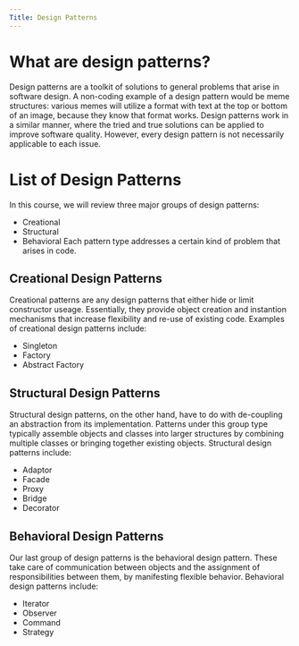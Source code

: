 ```yaml
---
Title: Design Patterns
---
```


# What are design patterns? 
Design patterns are a toolkit of solutions to general problems that arise in software design. A non-coding example of a design pattern would be meme structures: various memes will utilize a format with text at the top or bottom of an image, because they know that format works. Design patterns work in a similar manner, where the tried and true solutions can be applied to improve software quality. However, every design pattern is not necessarily applicable to each issue. 

# List of Design Patterns
In this course, we will review three major groups of design patterns: 
* Creational
* Structural
* Behavioral 
Each pattern type addresses a certain kind of problem that arises in code.

## Creational Design Patterns
Creational patterns are any design patterns that either hide or limit constructor useage. Essentially, they provide object creation and instantion mechanisms that increase flexibility and re-use of existing code. Examples of creational design patterns include:
* Singleton
* Factory
* Abstract Factory

## Structural Design Patterns
Structural design patterns, on the other hand, have to do with de-coupling an abstraction from its implementation. Patterns under this group type typically assemble objects and classes into larger structures by combining multiple classes or bringing together existing objects. Structural design patterns include: 
* Adaptor 
* Facade 
* Proxy
* Bridge
* Decorator

## Behavioral Design Patterns
Our last group of design patterns is the behavioral design pattern. These take care of communication between objects and the assignment of responsibilities between them, by manifesting flexible behavior. Behavioral design patterns include:
* Iterator
* Observer
* Command
* Strategy
